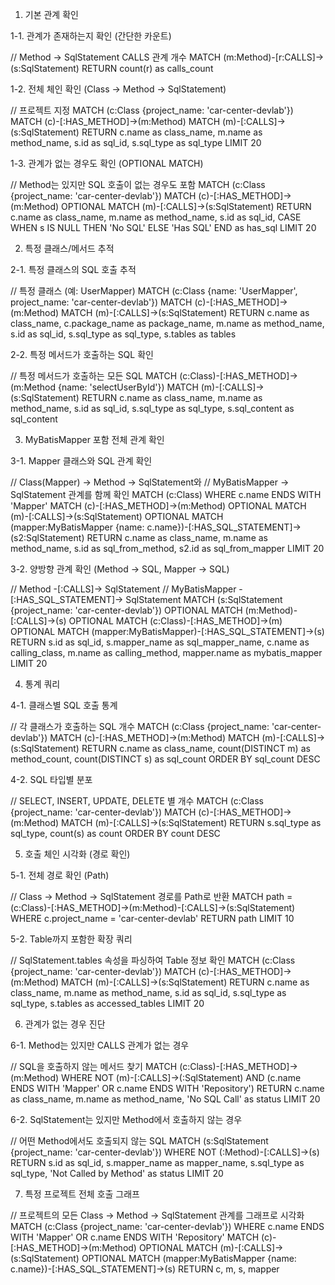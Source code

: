 
  1. 기본 관계 확인

  1-1. 관계가 존재하는지 확인 (간단한 카운트)

  // Method -> SqlStatement CALLS 관계 개수
  MATCH (m:Method)-[r:CALLS]->(s:SqlStatement)
  RETURN count(r) as calls_count

  1-2. 전체 체인 확인 (Class -> Method -> SqlStatement)

  // 프로젝트 지정
  MATCH (c:Class {project_name: 'car-center-devlab'})
  MATCH (c)-[:HAS_METHOD]->(m:Method)
  MATCH (m)-[:CALLS]->(s:SqlStatement)
  RETURN c.name as class_name, 
         m.name as method_name,
         s.id as sql_id,
         s.sql_type as sql_type
  LIMIT 20

  1-3. 관계가 없는 경우도 확인 (OPTIONAL MATCH)

  // Method는 있지만 SQL 호출이 없는 경우도 포함
  MATCH (c:Class {project_name: 'car-center-devlab'})
  MATCH (c)-[:HAS_METHOD]->(m:Method)
  OPTIONAL MATCH (m)-[:CALLS]->(s:SqlStatement)
  RETURN c.name as class_name,
         m.name as method_name,
         s.id as sql_id,
         CASE WHEN s IS NULL THEN 'No SQL' ELSE 'Has SQL' END as has_sql
  LIMIT 20

  2. 특정 클래스/메서드 추적

  2-1. 특정 클래스의 SQL 호출 추적

  // 특정 클래스 (예: UserMapper)
  MATCH (c:Class {name: 'UserMapper', project_name: 'car-center-devlab'})
  MATCH (c)-[:HAS_METHOD]->(m:Method)
  MATCH (m)-[:CALLS]->(s:SqlStatement)
  RETURN c.name as class_name,
         c.package_name as package_name,
         m.name as method_name,
         s.id as sql_id,
         s.sql_type as sql_type,
         s.tables as tables

  2-2. 특정 메서드가 호출하는 SQL 확인

  // 특정 메서드가 호출하는 모든 SQL
  MATCH (c:Class)-[:HAS_METHOD]->(m:Method {name: 'selectUserById'})
  MATCH (m)-[:CALLS]->(s:SqlStatement)
  RETURN c.name as class_name,
         m.name as method_name,
         s.id as sql_id,
         s.sql_type as sql_type,
         s.sql_content as sql_content

  3. MyBatisMapper 포함 전체 관계 확인

  3-1. Mapper 클래스와 SQL 관계 확인

  // Class(Mapper) -> Method -> SqlStatement와
  // MyBatisMapper -> SqlStatement 관계를 함께 확인
  MATCH (c:Class)
  WHERE c.name ENDS WITH 'Mapper'
  MATCH (c)-[:HAS_METHOD]->(m:Method)
  OPTIONAL MATCH (m)-[:CALLS]->(s:SqlStatement)
  OPTIONAL MATCH (mapper:MyBatisMapper {name: c.name})-[:HAS_SQL_STATEMENT]->(s2:SqlStatement)
  RETURN c.name as class_name,
         m.name as method_name,
         s.id as sql_from_method,
         s2.id as sql_from_mapper
  LIMIT 20

  3-2. 양방향 관계 확인 (Method -> SQL, Mapper -> SQL)

  // Method -[:CALLS]-> SqlStatement
  // MyBatisMapper -[:HAS_SQL_STATEMENT]-> SqlStatement
  MATCH (s:SqlStatement {project_name: 'car-center-devlab'})
  OPTIONAL MATCH (m:Method)-[:CALLS]->(s)
  OPTIONAL MATCH (c:Class)-[:HAS_METHOD]->(m)
  OPTIONAL MATCH (mapper:MyBatisMapper)-[:HAS_SQL_STATEMENT]->(s)
  RETURN s.id as sql_id,
         s.mapper_name as sql_mapper_name,
         c.name as calling_class,
         m.name as calling_method,
         mapper.name as mybatis_mapper
  LIMIT 20

  4. 통계 쿼리

  4-1. 클래스별 SQL 호출 통계

  // 각 클래스가 호출하는 SQL 개수
  MATCH (c:Class {project_name: 'car-center-devlab'})
  MATCH (c)-[:HAS_METHOD]->(m:Method)
  MATCH (m)-[:CALLS]->(s:SqlStatement)
  RETURN c.name as class_name,
         count(DISTINCT m) as method_count,
         count(DISTINCT s) as sql_count
  ORDER BY sql_count DESC

  4-2. SQL 타입별 분포

  // SELECT, INSERT, UPDATE, DELETE 별 개수
  MATCH (c:Class {project_name: 'car-center-devlab'})
  MATCH (c)-[:HAS_METHOD]->(m:Method)
  MATCH (m)-[:CALLS]->(s:SqlStatement)
  RETURN s.sql_type as sql_type,
         count(s) as count
  ORDER BY count DESC

  5. 호출 체인 시각화 (경로 확인)

  5-1. 전체 경로 확인 (Path)

  // Class -> Method -> SqlStatement 경로를 Path로 반환
  MATCH path = (c:Class)-[:HAS_METHOD]->(m:Method)-[:CALLS]->(s:SqlStatement)
  WHERE c.project_name = 'car-center-devlab'
  RETURN path
  LIMIT 10

  5-2. Table까지 포함한 확장 쿼리

  // SqlStatement.tables 속성을 파싱하여 Table 정보 확인
  MATCH (c:Class {project_name: 'car-center-devlab'})
  MATCH (c)-[:HAS_METHOD]->(m:Method)
  MATCH (m)-[:CALLS]->(s:SqlStatement)
  RETURN c.name as class_name,
         m.name as method_name,
         s.id as sql_id,
         s.sql_type as sql_type,
         s.tables as accessed_tables
  LIMIT 20

  6. 관계가 없는 경우 진단

  6-1. Method는 있지만 CALLS 관계가 없는 경우

  // SQL을 호출하지 않는 메서드 찾기
  MATCH (c:Class)-[:HAS_METHOD]->(m:Method)
  WHERE NOT (m)-[:CALLS]->(:SqlStatement)
    AND (c.name ENDS WITH 'Mapper' OR c.name ENDS WITH 'Repository')
  RETURN c.name as class_name,
         m.name as method_name,
         'No SQL Call' as status
  LIMIT 20

  6-2. SqlStatement는 있지만 Method에서 호출하지 않는 경우

  // 어떤 Method에서도 호출되지 않는 SQL
  MATCH (s:SqlStatement {project_name: 'car-center-devlab'})
  WHERE NOT (:Method)-[:CALLS]->(s)
  RETURN s.id as sql_id,
         s.mapper_name as mapper_name,
         s.sql_type as sql_type,
         'Not Called by Method' as status
  LIMIT 20

  7. 특정 프로젝트 전체 호출 그래프

  // 프로젝트의 모든 Class -> Method -> SqlStatement 관계를 그래프로 시각화
  MATCH (c:Class {project_name: 'car-center-devlab'})
  WHERE c.name ENDS WITH 'Mapper' OR c.name ENDS WITH 'Repository'
  MATCH (c)-[:HAS_METHOD]->(m:Method)
  OPTIONAL MATCH (m)-[:CALLS]->(s:SqlStatement)
  OPTIONAL MATCH (mapper:MyBatisMapper {name: c.name})-[:HAS_SQL_STATEMENT]->(s)
  RETURN c, m, s, mapper